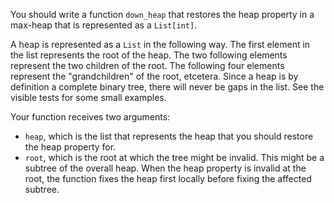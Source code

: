 You should write a function `down_heap` that restores the heap property in a max-heap that is represented as a `List[int]`.

A heap is represented as a `List` in the following way.
The first element in the list represents the root of the heap.
The two following elements represent the two children of the root.
The following four elements represent the "grandchildren" of the root, etcetera.
Since a heap is by definition a complete binary tree, there will never be gaps in the list.
See the visible tests for some small examples.

Your function receives two arguments:

- `heap`, which is the list that represents the heap that you should restore the heap property for.
- `root`, which is the root at which the tree might be invalid. This might be a subtree of the overall heap.
  When the heap property is invalid at the root,
  the function fixes the heap first locally before fixing the affected subtree.

